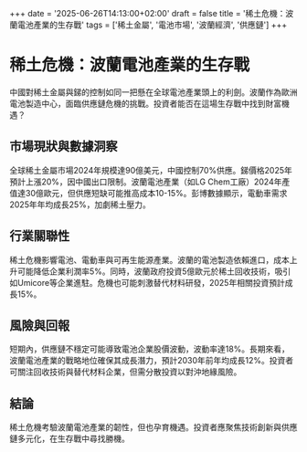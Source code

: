 +++
date = '2025-06-26T14:13:00+02:00'
draft = false
title = '稀土危機：波蘭電池產業的生存戰'
tags = ['稀土金屬', '電池市場', '波蘭經濟', '供應鏈']
+++

# 稀土危機：波蘭電池產業的生存戰

中國對稀土金屬與銻的控制如同一把懸在全球電池產業頭上的利劍。波蘭作為歐洲電池製造中心，面臨供應鏈危機的挑戰。投資者能否在這場生存戰中找到財富機遇？

## 市場現狀與數據洞察
全球稀土金屬市場2024年規模達90億美元，中國控制70%供應。銻價格2025年預計上漲20%，因中國出口限制。波蘭電池產業（如LG Chem工廠）2024年產值達30億歐元，但供應短缺可能推高成本10-15%。彭博數據顯示，電動車需求2025年年均成長25%，加劇稀土壓力。

## 行業關聯性
稀土危機影響電池、電動車與可再生能源產業。波蘭的電池製造依賴進口，成本上升可能降低企業利潤率5%。同時，波蘭政府投資5億歐元於稀土回收技術，吸引如Umicore等企業進駐。危機也可能刺激替代材料研發，2025年相關投資預計成長15%。

## 風險與回報
短期內，供應鏈不穩定可能導致電池企業股價波動，波動率達18%。長期來看，波蘭電池產業的戰略地位確保其成長潛力，預計2030年前年均成長12%。投資者可關注回收技術與替代材料企業，但需分散投資以對沖地緣風險。

## 結論
稀土危機考驗波蘭電池產業的韌性，但也孕育機遇。投資者應聚焦技術創新與供應鏈多元化，在生存戰中尋找勝機。